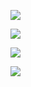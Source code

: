 ![](https://www.nta.go.jp/tmp/79540b00-497c-4105-802b-448a9fe5a821/images/423a0408ad0da27a8d62602e96209e5ff2f27e6726566f64ccfd974660edf2ad.jpg)

![](https://www.nta.go.jp/tmp/79540b00-497c-4105-802b-448a9fe5a821/images/ed65aaadc2fffb4e9ec6a0a2fe4b3e26b6b2c0df095e97c4dffa0fd47847b516.jpg)

![](https://www.nta.go.jp/tmp/79540b00-497c-4105-802b-448a9fe5a821/images/f48a33b8c67afaa1053c4b57228aed68311b38a80264afb256f299c852dd5da4.jpg)

![](https://www.nta.go.jp/tmp/79540b00-497c-4105-802b-448a9fe5a821/images/2b2fe5719120101ae6e1535f68e7b3958206449ae782444892228574b052a615.jpg)